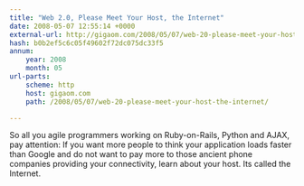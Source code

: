 ```yaml
---
title: "Web 2.0, Please Meet Your Host, the Internet"
date: 2008-05-07 12:55:14 +0000
external-url: http://gigaom.com/2008/05/07/web-20-please-meet-your-host-the-internet/
hash: b0b2ef5c6c05f49602f72dc075dc33f5
annum:
    year: 2008
    month: 05
url-parts:
    scheme: http
    host: gigaom.com
    path: /2008/05/07/web-20-please-meet-your-host-the-internet/

---
```


So all you agile programmers working on Ruby-on-Rails, Python and AJAX, pay attention: If you want more people to think your application loads faster than Google and do not want to pay more to those ancient phone companies providing your connectivity, learn about your host. Its called the Internet.
